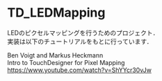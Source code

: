 # TD_LEDMapping

LEDのピクセルマッピングを行うためのプロジェクト．  
実装は以下のチュートリアルをもとに行っています．  

Ben Voigt and Markus Heckmann  
Intro to TouchDesigner for Pixel Mapping  
https://www.youtube.com/watch?v=ShYYcr30vJw  